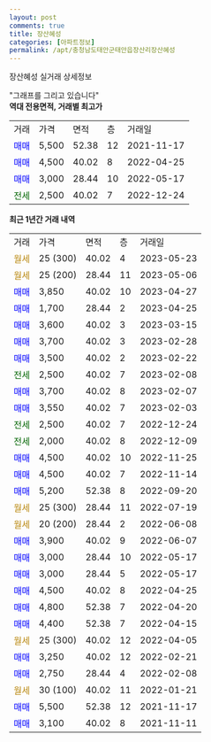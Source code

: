 ```yaml
---
layout: post
comments: true
title: 장산혜성
categories: [아파트정보]
permalink: /apt/충청남도태안군태안읍장산리장산혜성
---
```


장산혜성 실거래 상세정보

<script type="text/javascript">
  google.charts.load('current', {'packages':['line', 'corechart']});
  google.charts.setOnLoadCallback(drawChart);

  function drawChart() {
    var data = new google.visualization.DataTable();
    data.addColumn('date', '거래일');
    data.addColumn('number', "매매");
    data.addColumn('number', "전세");
    data.addColumn('number', "전매");

    data.addRows([[new Date(Date.parse("2023-05-23")), null, null, null], [new Date(Date.parse("2023-05-06")), null, null, null], [new Date(Date.parse("2023-04-27")), 3850, null, null], [new Date(Date.parse("2023-04-25")), 1700, null, null], [new Date(Date.parse("2023-03-15")), 3600, null, null], [new Date(Date.parse("2023-02-28")), 3700, null, null], [new Date(Date.parse("2023-02-22")), 3500, null, null], [new Date(Date.parse("2023-02-08")), null, 2500, null], [new Date(Date.parse("2023-02-07")), 3700, null, null], [new Date(Date.parse("2023-02-03")), 3550, null, null], [new Date(Date.parse("2022-12-24")), null, 2500, null], [new Date(Date.parse("2022-12-09")), null, 2000, null], [new Date(Date.parse("2022-11-25")), 4500, null, null], [new Date(Date.parse("2022-11-14")), 4500, null, null], [new Date(Date.parse("2022-09-20")), 5200, null, null], [new Date(Date.parse("2022-07-19")), null, null, null], [new Date(Date.parse("2022-06-08")), null, null, null], [new Date(Date.parse("2022-06-07")), 3900, null, null], [new Date(Date.parse("2022-05-17")), 3000, null, null], [new Date(Date.parse("2022-05-17")), 3000, null, null], [new Date(Date.parse("2022-04-25")), 4500, null, null], [new Date(Date.parse("2022-04-20")), 4800, null, null], [new Date(Date.parse("2022-04-15")), 4400, null, null], [new Date(Date.parse("2022-04-05")), null, null, null], [new Date(Date.parse("2022-02-21")), 3250, null, null], [new Date(Date.parse("2022-02-08")), 2750, null, null], [new Date(Date.parse("2022-01-21")), null, null, null], [new Date(Date.parse("2021-11-17")), 5500, null, null], [new Date(Date.parse("2021-11-11")), 3100, null, null]]);

    var options = {
      hAxis: {
        format: 'yyyy/MM/dd'
      },    
      lineWidth: 0,
      pointsVisible: true,    
      title: '최근 1년간 유형별 실거래가 분포',
      legend: { position: 'bottom' }
    };

    var formatter = new google.visualization.NumberFormat({pattern:'###,###'} );
    formatter.format(data, 1);
    formatter.format(data, 2);
    
    setTimeout(function() {
        var chart = new google.visualization.LineChart(document.getElementById('columnchart_material'));
        chart.draw(data, (options));
        document.getElementById('loading').style.display = 'none';
    }, 200);
  }
</script>


<div id="loading" style="z-index:20; display: block; margin-left: 0px">"그래프를 그리고 있습니다"</div>
<div id="columnchart_material" style="width: 95%; margin-left: 0px; display: block"></div>
<!-- contents start -->
<b>역대 전용면적, 거래별 최고가</b>
<table class="sortable">
    <tr>
      <td>거래</td>
      <td>가격</td>
      <td>면적</td>
      <td>층</td>
      <td>거래일</td>
    </tr>
        <tr>
          <td><a style="color: blue">매매</a></td>
          <td>5,500</td>
          <td>52.38</td>
          <td>12</td>
          <td>2021-11-17</td>
        </tr>            <tr>
          <td><a style="color: blue">매매</a></td>
          <td>4,500</td>
          <td>40.02</td>
          <td>8</td>
          <td>2022-04-25</td>
        </tr>            <tr>
          <td><a style="color: blue">매매</a></td>
          <td>3,000</td>
          <td>28.44</td>
          <td>10</td>
          <td>2022-05-17</td>
        </tr>        
        <tr>
              <td><a style="color: darkgreen">전세</a></td>
              <td>2,500</td>
              <td>40.02</td>
              <td>7</td>
              <td>2022-12-24</td>
            </tr>        
    
</table>

<b>최근 1년간 거래 내역</b>

<table class="sortable">
    <tr>
      <td>거래</td>
      <td>가격</td>
      <td>면적</td>
      <td>층</td>
      <td>거래일</td>
    </tr>
    <tr>
      <td><a style="color: darkgoldenrod">월세</a></td>
      <td>25 (300)</td>
      <td>40.02</td>
      <td>4</td>
      <td>2023-05-23</td>
    </tr>          <tr>
      <td><a style="color: darkgoldenrod">월세</a></td>
      <td>25 (200)</td>
      <td>28.44</td>
      <td>11</td>
      <td>2023-05-06</td>
    </tr>          <tr>
      <td><a style="color: blue">매매</a></td>
      <td>3,850</td>
      <td>40.02</td>
      <td>10</td>
      <td>2023-04-27</td>
    </tr>          <tr>
      <td><a style="color: blue">매매</a></td>
      <td>1,700</td>
      <td>28.44</td>
      <td>2</td>
      <td>2023-04-25</td>
    </tr>          <tr>
      <td><a style="color: blue">매매</a></td>
      <td>3,600</td>
      <td>40.02</td>
      <td>3</td>
      <td>2023-03-15</td>
    </tr>          <tr>
      <td><a style="color: blue">매매</a></td>
      <td>3,700</td>
      <td>40.02</td>
      <td>3</td>
      <td>2023-02-28</td>
    </tr>          <tr>
      <td><a style="color: blue">매매</a></td>
      <td>3,500</td>
      <td>40.02</td>
      <td>2</td>
      <td>2023-02-22</td>
    </tr>          <tr>
      <td><a style="color: darkgreen">전세</a></td>
      <td>2,500</td>
      <td>40.02</td>
      <td>7</td>
      <td>2023-02-08</td>
    </tr>          <tr>
      <td><a style="color: blue">매매</a></td>
      <td>3,700</td>
      <td>40.02</td>
      <td>8</td>
      <td>2023-02-07</td>
    </tr>          <tr>
      <td><a style="color: blue">매매</a></td>
      <td>3,550</td>
      <td>40.02</td>
      <td>7</td>
      <td>2023-02-03</td>
    </tr>          <tr>
      <td><a style="color: darkgreen">전세</a></td>
      <td>2,500</td>
      <td>40.02</td>
      <td>7</td>
      <td>2022-12-24</td>
    </tr>          <tr>
      <td><a style="color: darkgreen">전세</a></td>
      <td>2,000</td>
      <td>40.02</td>
      <td>8</td>
      <td>2022-12-09</td>
    </tr>          <tr>
      <td><a style="color: blue">매매</a></td>
      <td>4,500</td>
      <td>40.02</td>
      <td>10</td>
      <td>2022-11-25</td>
    </tr>          <tr>
      <td><a style="color: blue">매매</a></td>
      <td>4,500</td>
      <td>40.02</td>
      <td>7</td>
      <td>2022-11-14</td>
    </tr>          <tr>
      <td><a style="color: blue">매매</a></td>
      <td>5,200</td>
      <td>52.38</td>
      <td>8</td>
      <td>2022-09-20</td>
    </tr>          <tr>
      <td><a style="color: darkgoldenrod">월세</a></td>
      <td>25 (300)</td>
      <td>28.44</td>
      <td>11</td>
      <td>2022-07-19</td>
    </tr>          <tr>
      <td><a style="color: darkgoldenrod">월세</a></td>
      <td>20 (200)</td>
      <td>28.44</td>
      <td>2</td>
      <td>2022-06-08</td>
    </tr>          <tr>
      <td><a style="color: blue">매매</a></td>
      <td>3,900</td>
      <td>40.02</td>
      <td>9</td>
      <td>2022-06-07</td>
    </tr>          <tr>
      <td><a style="color: blue">매매</a></td>
      <td>3,000</td>
      <td>28.44</td>
      <td>10</td>
      <td>2022-05-17</td>
    </tr>          <tr>
      <td><a style="color: blue">매매</a></td>
      <td>3,000</td>
      <td>28.44</td>
      <td>5</td>
      <td>2022-05-17</td>
    </tr>          <tr>
      <td><a style="color: blue">매매</a></td>
      <td>4,500</td>
      <td>40.02</td>
      <td>8</td>
      <td>2022-04-25</td>
    </tr>          <tr>
      <td><a style="color: blue">매매</a></td>
      <td>4,800</td>
      <td>52.38</td>
      <td>7</td>
      <td>2022-04-20</td>
    </tr>          <tr>
      <td><a style="color: blue">매매</a></td>
      <td>4,400</td>
      <td>52.38</td>
      <td>7</td>
      <td>2022-04-15</td>
    </tr>          <tr>
      <td><a style="color: darkgoldenrod">월세</a></td>
      <td>25 (300)</td>
      <td>40.02</td>
      <td>12</td>
      <td>2022-04-05</td>
    </tr>          <tr>
      <td><a style="color: blue">매매</a></td>
      <td>3,250</td>
      <td>40.02</td>
      <td>12</td>
      <td>2022-02-21</td>
    </tr>          <tr>
      <td><a style="color: blue">매매</a></td>
      <td>2,750</td>
      <td>28.44</td>
      <td>4</td>
      <td>2022-02-08</td>
    </tr>          <tr>
      <td><a style="color: darkgoldenrod">월세</a></td>
      <td>30 (100)</td>
      <td>40.02</td>
      <td>11</td>
      <td>2022-01-21</td>
    </tr>          <tr>
      <td><a style="color: blue">매매</a></td>
      <td>5,500</td>
      <td>52.38</td>
      <td>12</td>
      <td>2021-11-17</td>
    </tr>          <tr>
      <td><a style="color: blue">매매</a></td>
      <td>3,100</td>
      <td>40.02</td>
      <td>8</td>
      <td>2021-11-11</td>
    </tr>      </table>
<!-- contents end -->    

